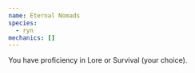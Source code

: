 ```yaml
---
name: Eternal Nomads
species:
  - ryn
mechanics: []
---
```

You have proficiency in Lore or Survival (your choice).
